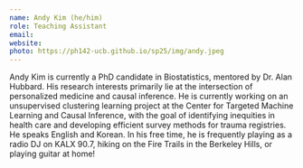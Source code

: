 ```yaml
---
name: Andy Kim (he/him)
role: Teaching Assistant
email: 
website: 
photo: https://ph142-ucb.github.io/sp25/img/andy.jpeg
---
```


Andy Kim is currently a PhD candidate in Biostatistics, mentored by Dr. Alan Hubbard. His research interests primarily lie at the intersection of personalized medicine and causal inference. He is currently working on an unsupervised clustering learning project at the Center for Targeted Machine Learning and Causal Inference, with the goal of identifying inequities in health care and developing efficient survey methods for trauma registries. He speaks English and Korean. In his free time, he is frequently playing as a radio DJ on KALX 90.7, hiking on the Fire Trails in the Berkeley Hills, or playing guitar at home!